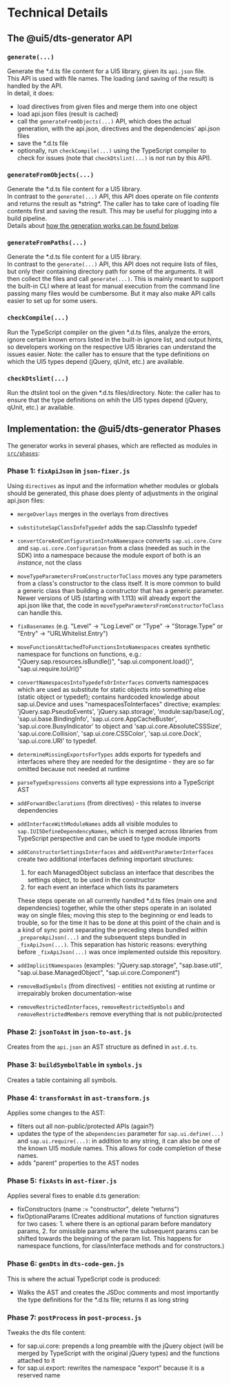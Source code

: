 # Technical Details

## The @ui5/dts-generator API

### `generate(...)`

Generate the \*.d.ts file content for a UI5 library, given its `api.json` file.<br>
This API is used with file names. The loading (and saving of the result) is handled by the API.<br>
In detail, it does:

- load directives from given files and merge them into one object
- load api.json files (result is cached)
- call the `generateFromObjects(...)` API, which does the actual generation, with the api.json, directives and the dependencies' api.json files
- save the \*.d.ts file
- optionally, run `checkCompile(...)` using the TypeScript compiler to check for issues (note that `checkDtslint(...)` is _not_ run by this API).

### `generateFromObjects(...)`

Generate the *.d.ts file content for a UI5 library.<br>
In contrast to the `generate(...)` API, this API does operate on file *contents* and returns the result as *string\*. The caller has to take care of loading file contents first and saving the result. This may be useful for plugging into a build pipeline.<br>
Details about [how the generation works can be found below](#implementation).

### `generateFromPaths(...)`

Generate the \*.d.ts file content for a UI5 library.<br>
In contrast to the `generate(...)` API, this API does not require lists of files, but only their containing directory path for some of the arguments. It will then collect the files and call `generate(...)`. This is mainly meant to support the built-in CLI where at least for manual execution from the command line passing many files would be cumbersome. But it may also make API calls easier to set up for some users.

### `checkCompile(...)`

Run the TypeScript compiler on the given \*.d.ts files, analyze the errors, ignore certain known errors listed in the built-in ignore list, and output hints, so developers working on the respective UI5 libraries can understand the issues easier.
Note: the caller has to ensure that the type definitions on which the UI5 types depend (jQuery, qUnit, etc.) are available.

### `checkDtslint(...)`

Run the dtslint tool on the given \*.d.ts files/directory.
Note: the caller has to ensure that the type definitions on whih the UI5 types depend (jQuery, qUnit, etc.) ar available.

## Implementation: the @ui5/dts-generator Phases<a id='implementation'></a>

The generator works in several phases, which are reflected as modules in [`src/phases`](./src/phases):

### Phase 1: `fixApiJson` in `json-fixer.js`

Using `directives` as input and the information whether modules or globals should be generated, this phase does plenty of adjustments in the original api.json files:

- `mergeOverlays` merges in the overlays from directives
- `substituteSapClassInfoTypedef` adds the sap.ClassInfo typedef
- `convertCoreAndConfigurationIntoANamespace` converts `sap.ui.core.Core` and `sap.ui.core.Configuration` from a class (needed as such in the SDK) into a namespace because the module export of both is an _instance_, not the class
- `moveTypeParametersFromConstructorToClass` moves any type parameters from a class's constructor to the class itself. It is more common to build a generic class than building a constructor that has a generic parameter. Newer versions of UI5 (starting with 1.113) will already export the api.json like that, the code in `moveTypeParametersFromConstructorToClass` can handle this.
- `fixBasenames` (e.g. "Level" -> "Log.Level" or "Type" -> "Storage.Type" or "Entry" -> "URLWhitelist.Entry")
- `moveFunctionsAttachedToFunctionsIntoNamespaces` creates synthetic namespace for functions on functions, e.g.: "jQuery.sap.resources.isBundle()", "sap.ui.component.load()", "sap.ui.require.toUrl()"
- `convertNamespacesIntoTypedefsOrInterfaces` converts namespaces which are used as substitute for static objects into something else (static object or typedef); contains hardcoded knowledge about sap.ui.Device and uses "namespacesToInterfaces" directive; examples: 'jQuery.sap.PseudoEvents', 'jQuery.sap.storage', 'module:sap/base/Log', 'sap.ui.base.BindingInfo', 'sap.ui.core.AppCacheBuster', 'sap.ui.core.BusyIndicator' to object and 'sap.ui.core.AbsoluteCSSSize', 'sap.ui.core.Collision', 'sap.ui.core.CSSColor', 'sap.ui.core.Dock', 'sap.ui.core.URI' to typedef.
- `determineMissingExportsForTypes` adds exports for typedefs and interfaces where they are needed for the designtime - they are so far omitted because not needed at runtime
- `parseTypeExpressions` converts all type expressions into a TypeScript AST
- `addForwardDeclarations` (from directives) - this relates to inverse dependencies
- `addInterfaceWithModuleNames` adds all visible modules to `sap.IUI5DefineDependencyNames`, which is merged across libraries from TypeScript perspective and can be used to type module imports
- `addConstructorSettingsInterfaces` and `addEventParameterInterfaces` create two additional interfaces defining important structures:

  1.  for each ManagedObject subclass an interface that describes the settings object, to be used in the constructor
  1.  for each event an interface which lists its parameters

  These steps operate on all currently handled \*.d.ts files (main one and dependencies) together, while the other steps operate in an isolated way on single files; moving this step to the beginning or end leads to trouble, so for the time it has to be done at this point of the chain and is a kind of sync point separating the preceding steps bundled within `_prepareApiJson(...)` and the subsequent steps bundled in `_fixApiJson(...)`. This separation has historic reasons: everything before `_fixApiJson(...)` was once implemented outside this repository.

- `addImplicitNamespaces` (examples: "jQuery.sap.storage", "sap.base.util", "sap.ui.base.ManagedObject", "sap.ui.core.Component")
- `removeBadSymbols` (from directives) - entities not existing at runtime or irrepairably broken documentation-wise
- `removeRestrictedInterfaces`, `removeRestrictedSymbols` and `removeRestrictedMembers` remove everything that is not public/protected

### Phase 2: `jsonToAst` in `json-to-ast.js`

Creates from the `api.json` an AST structure as defined in `ast.d.ts`.

### Phase 3: `buildSymbolTable` in `symbols.js`

Creates a table containing all symbols.

### Phase 4: `transformAst` in `ast-transform.js`

Applies some changes to the AST:

- filters out all non-public/protected APIs (again?)
- updates the type of the `aDependencies` parameter for `sap.ui.define(...)` and `sap.ui.require(...)`: in addition to any string, it can also be one of the known UI5 module names. This allows for code completion of these names.
- adds "parent" properties to the AST nodes

### Phase 5: `fixAsts` in `ast-fixer.js`

Applies several fixes to enable d.ts generation:

- fixConstructors (name := "constructor", delete "returns")
- fixOptionalParams (Creates additional mutations of function signatures for two cases: 1. where there is an optional param before mandatory params, 2. for omissible params where the subsequent params can be shifted towards the beginning of the param list. This happens for namespace functions, for class/interface methods and for constructors.)

### Phase 6: `genDts` in `dts-code-gen.js`

This is where the actual TypeScript code is produced:

- Walks the AST and creates the JSDoc comments and most importantly the type definitions for the \*.d.ts file; returns it as long string

### Phase 7: `postProcess` in `post-process.js`

Tweaks the dts file content:

- for sap.ui.core: prepends a long preamble with the jQuery object (will be merged by TypeScript with the original jQuery types) and the functions attached to it
- for sap.ui.export: rewrites the namespace "export" because it is a reserved name
